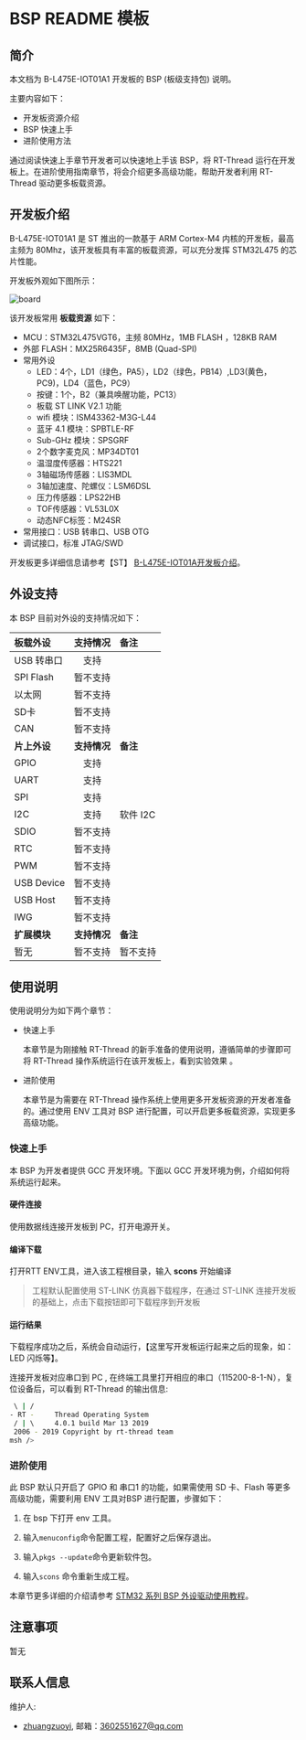 # BSP README 模板

## 简介

本文档为 B-L475E-IOT01A1 开发板的 BSP (板级支持包) 说明。

主要内容如下：

- 开发板资源介绍
- BSP 快速上手
- 进阶使用方法

通过阅读快速上手章节开发者可以快速地上手该 BSP，将 RT-Thread 运行在开发板上。在进阶使用指南章节，将会介绍更多高级功能，帮助开发者利用 RT-Thread 驱动更多板载资源。

## 开发板介绍

B-L475E-IOT01A1 是 ST 推出的一款基于 ARM Cortex-M4 内核的开发板，最高主频为 80Mhz，该开发板具有丰富的板载资源，可以充分发挥 STM32L475 的芯片性能。

开发板外观如下图所示：

![board](figures/board.png)

该开发板常用 **板载资源** 如下：

- MCU：STM32L475VGT6，主频 80MHz，1MB FLASH ，128KB RAM
- 外部 FLASH：MX25R6435F，8MB (Quad-SPI)
- 常用外设
  - LED：4个，LD1（绿色，PA5），LD2（绿色，PB14）,LD3(黄色，PC9)，LD4（蓝色，PC9）
  - 按键：1个，B2（兼具唤醒功能，PC13）
  - 板载 ST LINK V2.1 功能
  - wifi 模块：ISM43362-M3G-L44
  - 蓝牙 4.1 模块：SPBTLE-RF
  - Sub-GHz 模块：SPSGRF
  - 2个数字麦克风：MP34DT01
  - 温湿度传感器：HTS221
  - 3轴磁场传感器：LIS3MDL
  - 3轴加速度、陀螺仪：LSM6DSL
  - 压力传感器：LPS22HB
  - TOF传感器：VL53L0X
  - 动态NFC标签：M24SR 
- 常用接口：USB 转串口、USB OTG
- 调试接口，标准 JTAG/SWD

开发板更多详细信息请参考【ST】 [B-L475E-IOT01A开发板介绍]([https://xxx](https://www.st.com/en/evaluation-tools/b-l475e-iot01a.html))。

## 外设支持

本 BSP 目前对外设的支持情况如下：

| **板载外设**      | **支持情况** | **备注**                              |
| :----------------- | :----------: | :------------------------------------- |
| USB 转串口        |     支持     |                                       |
| SPI Flash         |    暂不支持     |                                       |
| 以太网            |     暂不支持    |                                       |
| SD卡              |   暂不支持   |                                       |
| CAN               |   暂不支持   |                                       |
| **片上外设**      | **支持情况** | **备注**                              |
| GPIO              |     支持     |                                      |
| UART              |     支持     |                                      |
| SPI               |     支持     |                                      |
| I2C               |     支持     | 软件 I2C                              |
| SDIO              |   暂不支持   |                                       |
| RTC               |   暂不支持   |                                      |
| PWM               |   暂不支持   |                                      |
| USB Device        |   暂不支持   |                                      |
| USB Host          |   暂不支持   |                                      |
| IWG               |   暂不支持   |                                      |
| **扩展模块**      | **支持情况** | **备注**                              |
| 暂无              |   暂不支持   | 暂不支持                              |

## 使用说明

使用说明分为如下两个章节：

- 快速上手

    本章节是为刚接触 RT-Thread 的新手准备的使用说明，遵循简单的步骤即可将 RT-Thread 操作系统运行在该开发板上，看到实验效果 。

- 进阶使用

    本章节是为需要在 RT-Thread 操作系统上使用更多开发板资源的开发者准备的。通过使用 ENV 工具对 BSP 进行配置，可以开启更多板载资源，实现更多高级功能。


### 快速上手

本 BSP 为开发者提供 GCC 开发环境。下面以 GCC 开发环境为例，介绍如何将系统运行起来。

#### 硬件连接

使用数据线连接开发板到 PC，打开电源开关。

#### 编译下载

打开RTT ENV工具，进入该工程根目录，输入 **scons** 开始编译

> 工程默认配置使用 ST-LINK 仿真器下载程序，在通过 ST-LINK 连接开发板的基础上，点击下载按钮即可下载程序到开发板

#### 运行结果

下载程序成功之后，系统会自动运行，【这里写开发板运行起来之后的现象，如：LED 闪烁等】。

连接开发板对应串口到 PC , 在终端工具里打开相应的串口（115200-8-1-N），复位设备后，可以看到 RT-Thread 的输出信息:

```bash
 \ | /
- RT -     Thread Operating System
 / | \     4.0.1 build Mar 13 2019
 2006 - 2019 Copyright by rt-thread team
msh />
```
### 进阶使用

此 BSP 默认只开启了 GPIO 和 串口1 的功能，如果需使用 SD 卡、Flash 等更多高级功能，需要利用 ENV 工具对BSP 进行配置，步骤如下：

1. 在 bsp 下打开 env 工具。

2. 输入`menuconfig`命令配置工程，配置好之后保存退出。

3. 输入`pkgs --update`命令更新软件包。

4. 输入`scons` 命令重新生成工程。

本章节更多详细的介绍请参考 [STM32 系列 BSP 外设驱动使用教程](../docs/STM32系列BSP外设驱动使用教程.md)。

## 注意事项

暂无

## 联系人信息

维护人:

-  [zhuangzuoyi]([https://个人主页](https://github.com/zhuangzuoyi/)), 邮箱：<3602551627@qq.com>
